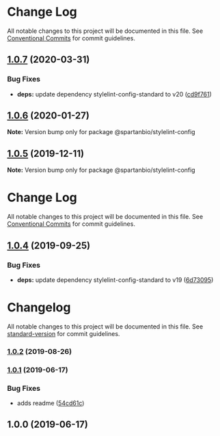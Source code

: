 # Change Log

All notable changes to this project will be documented in this file.
See [Conventional Commits](https://conventionalcommits.org) for commit guidelines.

## [1.0.7](https://gitlab.com/spartanbio-ux/code-styles/compare/@spartanbio/stylelint-config@1.0.6...@spartanbio/stylelint-config@1.0.7) (2020-03-31)


### Bug Fixes

* **deps:** update dependency stylelint-config-standard to v20 ([cd9f761](https://gitlab.com/spartanbio-ux/code-styles/commit/cd9f761856cffb8737789bfdba4dc1f5f8088cd4))






## [1.0.6](https://gitlab.com/spartanbio-ux/code-styles/compare/@spartanbio/stylelint-config@1.0.5...@spartanbio/stylelint-config@1.0.6) (2020-01-27)

**Note:** Version bump only for package @spartanbio/stylelint-config





## [1.0.5](https://gitlab.com/spartanbio-ux/code-styles/compare/@spartanbio/stylelint-config@1.0.4...@spartanbio/stylelint-config@1.0.5) (2019-12-11)

**Note:** Version bump only for package @spartanbio/stylelint-config





# Change Log

All notable changes to this project will be documented in this file. See
[Conventional Commits](https://conventionalcommits.org) for commit guidelines.

## [1.0.4](https://gitlab.com/spartanbio-ux/code-styles/compare/@spartanbio/stylelint-config@1.0.3...@spartanbio/stylelint-config@1.0.4) (2019-09-25)

### Bug Fixes

- **deps:** update dependency stylelint-config-standard to v19
  ([6d73095](https://gitlab.com/spartanbio-ux/code-styles/commit/6d73095))

# Changelog

All notable changes to this project will be documented in this file. See
[standard-version](https://github.com/conventional-changelog/standard-version) for commit
guidelines.

### [1.0.2](https://gitlab.com/spartanbio-ux/stylelint-config/compare/v1.0.1...v1.0.2) (2019-08-26)

### [1.0.1](https://gitlab.com/spartanbio-ux/stylelint-config/compare/v1.0.0...v1.0.1) (2019-06-17)

### Bug Fixes

- adds readme ([54cd61c](https://gitlab.com/spartanbio-ux/stylelint-config/commit/54cd61c))

## 1.0.0 (2019-06-17)
